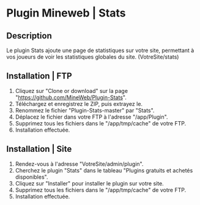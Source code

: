 # Plugin Mineweb | Stats

## Description
Le plugin Stats ajoute une page de statistiques sur votre site, permettant à vos joueurs de voir les statistiques globales du site. (VotreSite/stats)

## Installation | FTP
1. Cliquez sur "Clone or download" sur la page "https://github.com/MineWeb/Plugin-Stats".
2. Téléchargez et enregistrez le ZIP, puis extrayez le.
3. Renommez le fichier "Plugin-Stats-master" par "Stats".
4. Déplacez le fichier dans votre FTP à l'adresse "/app/Plugin".
5. Supprimez tous les fichiers dans le "/app/tmp/cache" de votre FTP.
6. Installation effectuée.

## Installation | Site
1. Rendez-vous à l'adresse "VotreSite/admin/plugin".
2. Cherchez le plugin "Stats" dans le tableau "Plugins gratuits et achetés disponibles".
3. Cliquez sur "Installer" pour installer le plugin sur votre site.
4. Supprimez tous les fichiers dans le "/app/tmp/cache" de votre FTP.
5. Installation effectuée.
